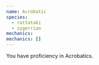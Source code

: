 ```yaml
---
name: Acrobatic
species:
  - rattataki
  - zygerrian
mechanics:
mechanics: []
---
```

You have proficiency in Acrobatics.

